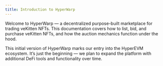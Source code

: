 ```yaml
---
title: Introduction to HyperWarp
---
```


Welcome to HyperWarp — a decentralized purpose-built marketplace for trading veKitten NFTs. This documentation covers how to list, bid, and purchase veKitten NFTs, and how the auction mechanics function under the hood.

This initial version of HyperWarp marks our entry into the HyperEVM ecosystem. It’s just the beginning — we plan to expand the platform with additional DeFi tools and functionality over time.